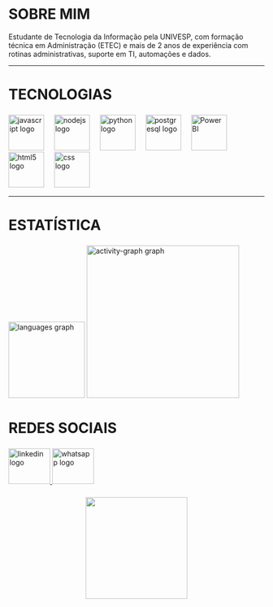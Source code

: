 # SOBRE MIM

Estudante de Tecnologia da Informação pela UNIVESP, com formação técnica em Administração (ETEC) e mais de 2 anos de experiência com rotinas administrativas, suporte em TI, automações e dados. 

---
<h1 align="left">TECNOLOGIAS</h1>

###

<div align="left">
  <img src="https://cdn.jsdelivr.net/gh/devicons/devicon/icons/javascript/javascript-original.svg" height="70" alt="javascript logo"  />
  <img width="12" />
  <img src="https://cdn.simpleicons.org/nodedotjs/339933" height="70" alt="nodejs logo"  />
  <img width="12" />
  <img src="https://cdn.jsdelivr.net/gh/devicons/devicon/icons/python/python-original.svg" height="70" alt="python logo"  />
  <img width="12" />
  <img src="https://cdn.jsdelivr.net/gh/devicons/devicon/icons/postgresql/postgresql-original.svg" height="70" alt="postgresql logo"  />
  <img width="12" />
  <img src="https://upload.wikimedia.org/wikipedia/commons/c/cf/New_Power_BI_Logo.svg" height="70" alt="Power BI" />
  <img src="https://upload.wikimedia.org/wikipedia/commons/0/0b/Transparent.png" width="15" height="0.3" alt="" />
  <img src="https://cdn.jsdelivr.net/gh/devicons/devicon/icons/html5/html5-original.svg" height="70" alt="html5 logo"  />
  <img width="12" />
  <img src="https://cdn.jsdelivr.net/gh/devicons/devicon/icons/css3/css3-original.svg" height="70" alt="css logo"  />
  <img width="12" />

---



###

###

<h1 align="left">ESTATÍSTICA</h1>

###

<div align="left">
  <img src="https://github-readme-stats.vercel.app/api/top-langs?username=RomaArtur&locale=en&hide_title=false&layout=compact&card_width=320&langs_count=10&theme=github_dark&hide_border=true&order=2" height="150" alt="languages graph"  />
  <img src="https://github-readme-activity-graph.vercel.app/graph?username=RomaArtur&radius=16&theme=github-dark&area=true&order=5&hide_border=true&hide_title=true" height="300" alt="activity-graph graph"  />
</div>

###

<h1 align="left">REDES SOCIAIS</h1>

###

<div align="left">
  <a href="https://www.linkedin.com/in/artur-roma-furtado/" target="_blank">
    <img src="https://raw.githubusercontent.com/maurodesouza/profile-readme-generator/master/src/assets/icons/social/linkedin/default.svg" width="82" height="70" alt="linkedin logo"  />
  </a>
  <a href="https://bit.ly/4lTIueG" target="_blank">
    <img src="https://raw.githubusercontent.com/maurodesouza/profile-readme-generator/master/src/assets/icons/social/whatsapp/default.svg" width="82" height="70" alt="whatsapp logo"  />
  </a>


###

<div align="center">
  <img height="200" src="https://media.tenor.com/-pAGB1QL15wAAAAi/crash-bandicoot-crash.gif"  />
</div>

###

